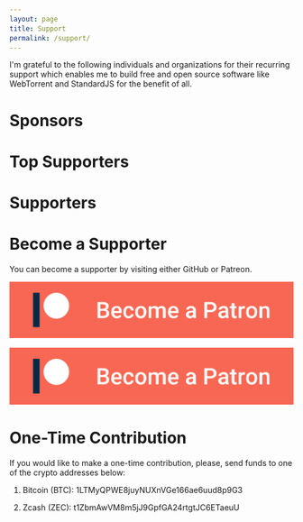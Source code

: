 ```yaml
---
layout: page
title: Support
permalink: /support/
---
```


I'm grateful to the following individuals and organizations for their recurring support which enables me to build free and open source software like WebTorrent and StandardJS for the benefit of all.

# Sponsors

# Top Supporters

# Supporters

# Become a Supporter

You can become a supporter by visiting either GitHub or Patreon.

[![GitHub Sponsors](/assets/images/patreon-badge.svg "GitHub Sponsors")](https://github.com/sponsors/raugfer)

[![Patreon](/assets/images/patreon-badge.svg "Patreon")](https://www.patreon.com/raugfer)

# One-Time Contribution

If you would like to make a one-time contribution, please, send funds to one of the crypto addresses below:

1. Bitcoin (BTC): 1LTMyQPWE8juyNUXnVGe166ae6uud8p9G3

2. Zcash (ZEC): t1ZbmAwVM8m5jJ9GpfGA24rtgtJC6ETaeuU

